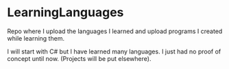 # LearningLanguages
Repo where I upload the languages I learned and upload programs I created while learning them.

I will start with C# but I have learned many languages. I just had no proof of concept until now. (Projects will be put elsewhere).
